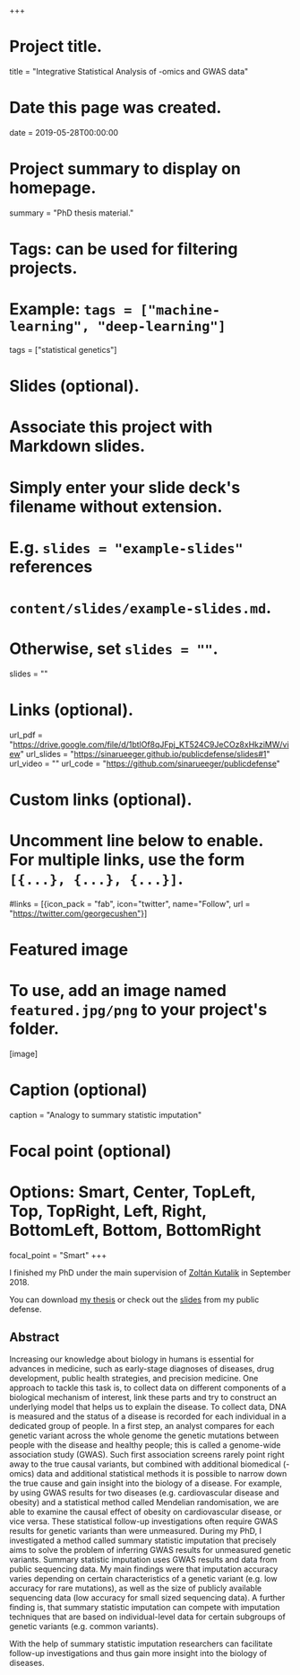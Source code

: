 +++
# Project title.
title = "Integrative Statistical Analysis of -omics and GWAS data"

# Date this page was created.
date = 2019-05-28T00:00:00

# Project summary to display on homepage.
summary = "PhD thesis material."

# Tags: can be used for filtering projects.
# Example: `tags = ["machine-learning", "deep-learning"]`
tags = ["statistical genetics"]

# Slides (optional).
#   Associate this project with Markdown slides.
#   Simply enter your slide deck's filename without extension.
#   E.g. `slides = "example-slides"` references 
#   `content/slides/example-slides.md`.
#   Otherwise, set `slides = ""`.
slides = ""

# Links (optional).
url_pdf = "https://drive.google.com/file/d/1btlOf8qJFpj_KT524C9JeCOz8xHkziMW/view"
url_slides = "https://sinarueeger.github.io/publicdefense/slides#1"
url_video = ""
url_code = "https://github.com/sinarueeger/publicdefense"

# Custom links (optional).
#   Uncomment line below to enable. For multiple links, use the form `[{...}, {...}, {...}]`.
#links = [{icon_pack = "fab", icon="twitter", name="Follow", url = "https://twitter.com/georgecushen"}]

# Featured image
# To use, add an image named `featured.jpg/png` to your project's folder. 
[image]
  # Caption (optional)
  caption = "Analogy to summary statistic imputation"
  
  # Focal point (optional)
  # Options: Smart, Center, TopLeft, Top, TopRight, Left, Right, BottomLeft, Bottom, BottomRight
  focal_point = "Smart"
+++

I finished my PhD under the main supervision of <a href="https://wp.unil.ch/sgg/">Zolt&#225;n Kutalik</a> in September 2018.

You can download [my thesis](https://drive.switch.ch/index.php/s/FpWZlbw4Rfq20le) or check out the [slides](https://sinarueeger.github.io/publicdefense/slides#1) from my public defense. 


## Abstract

Increasing our knowledge about biology in humans is essential for advances in medicine, such as early-stage diagnoses of diseases, drug development, public health strategies, and precision medicine. 
One approach to tackle this task is, to collect data on different components of a biological mechanism of interest, link these parts and try to construct an underlying model that helps us to explain the disease. 
To collect data, DNA is measured and the status of a disease is recorded for each individual in a dedicated group of people. 
In a first step, an analyst compares for each genetic variant across the whole genome the genetic mutations between people with the disease and healthy people; this is called a genome-wide association study (GWAS). 
Such first association screens rarely point right away to the true causal variants, but combined with additional biomedical (-omics) data and additional statistical methods it is possible to narrow down the true cause and gain insight into the biology of a disease. 
For example, by using GWAS results for two diseases (e.g. cardiovascular disease and obesity) and a statistical method called Mendelian randomisation, we are able to examine the causal effect of obesity on cardiovascular disease, or vice versa. 
These statistical follow-up investigations often require GWAS results for genetic variants than were unmeasured. 
During my PhD, I investigated a method called summary statistic imputation that precisely aims to solve the problem of inferring GWAS results for unmeasured genetic variants. Summary statistic imputation uses GWAS results and data from public sequencing data. My main findings were that imputation accuracy varies depending on certain characteristics of a genetic variant (e.g. low accuracy for rare mutations), as well as the size of publicly available sequencing data (low accuracy for small sized sequencing data).
A further finding is, that summary statistic imputation can compete with imputation techniques that are based on individual-level data for certain subgroups of genetic variants (e.g. common variants). 

With the help of summary statistic imputation researchers can facilitate follow-up investigations and thus gain more insight into the biology of diseases. 

